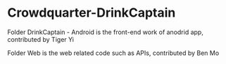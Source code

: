 Crowdquarter-DrinkCaptain
=========================


Folder DrinkCaptain - Android is the front-end work of anodrid app, contributed by Tiger Yi


Folder Web is the web related code such as APIs, contributed by Ben Mo 
